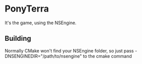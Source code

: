 # PonyTerra #

It's the game, using the NSEngine.

## Building ##

Normally CMake won't find your NSEngine folder, so just pass -DNSENGINEDIR="/path/to/nsengine" to the cmake command